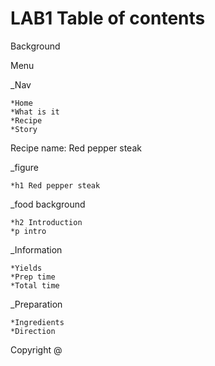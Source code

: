 # LAB1 Table of contents
Background

Menu
  
  _Nav
  
    *Home
    *What is it
    *Recipe
    *Story
    
 Recipe name: Red pepper steak
 
  _figure
  
    *h1 Red pepper steak
  
  _food background
  
    *h2 Introduction
    *p intro
  
  _Information
  
    *Yields
    *Prep time
    *Total time
  
  _Preparation
  
    *Ingredients
    *Direction
    
Copyright @
  
  
  
  
